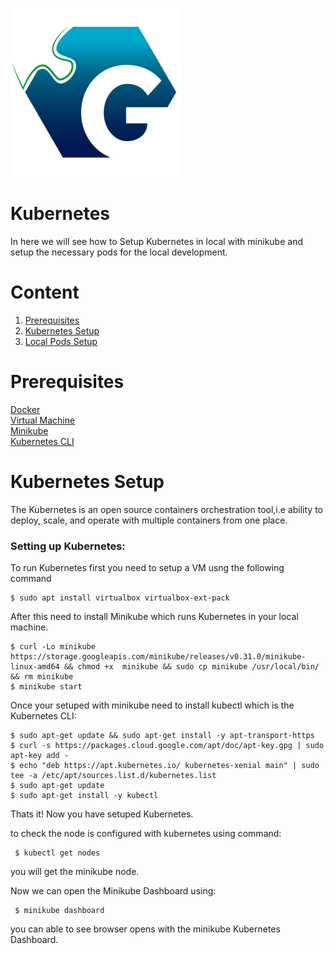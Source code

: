 ![Logo](https://github.com/TharaniRajan/Geppetto-local-K8s/blob/master/docs/GeppettoIcon.png?raw=true"Logo")

# Kubernetes<br/>
   In here we will see how to Setup Kubernetes in local with minikube and setup the necessary pods for the local development.

# Content
1. [Prerequisites](#prerequisites)
1. [Kubernetes Setup](#kubernetes-setup)
1. [Local Pods Setup](https://github.com/TharaniRajan/Geppetto-local-K8s/blob/master/docs/local_pods.md)


# Prerequisites<br/> 
   [Docker](https://docs.docker.com/install/) <br/> 
   [Virtual Machine](https://www.virtualbox.org/wiki/Downloads) <br/> 
   [Minikube](https://kubernetes.io/docs/tasks/tools/install-minikube/) <br/> 
   [Kubernetes CLI](https://kubernetes.io/docs/tasks/tools/install-kubectl/) <br/> 
  
  
# Kubernetes Setup
  The Kubernetes is an open source containers orchestration tool,i.e ability to deploy, scale, and operate with multiple containers from one place.
  
### Setting up Kubernetes:<br/>
  To run Kubernetes first you need to setup a VM usng the following command
   
    $ sudo apt install virtualbox virtualbox-ext-pack 
            
  After this need to install Minikube which runs Kubernetes in your local machine.
 
    $ curl -Lo minikube https://storage.googleapis.com/minikube/releases/v0.31.0/minikube-linux-amd64 && chmod +x  minikube && sudo cp minikube /usr/local/bin/ && rm minikube
    $ minikube start
            
 Once your setuped with minikube need to install kubectl which is the Kubernetes CLI:

    $ sudo apt-get update && sudo apt-get install -y apt-transport-https
    $ curl -s https://packages.cloud.google.com/apt/doc/apt-key.gpg | sudo apt-key add -
    $ echo "deb https://apt.kubernetes.io/ kubernetes-xenial main" | sudo tee -a /etc/apt/sources.list.d/kubernetes.list
    $ sudo apt-get update
    $ sudo apt-get install -y kubectl

 Thats it! Now you have setuped Kubernetes.
 
  to check the node is configured with kubernetes using command:
  
     $ kubectl get nodes
     
  you will get the minikube node.
   

  Now we can open the Minikube Dashboard using:
     
     $ minikube dashboard
  
  you can able to see browser opens with the minikube Kubernetes Dashboard.  
